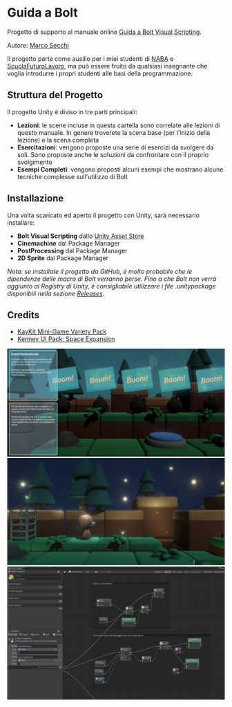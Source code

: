 # Guida a Bolt

Progetto di supporto al manuale online [Guida a Bolt Visual Scripting](https://app.gitbook.com/@thebitcave/s/guida-a-unity-bolt/).

Autore: [Marco Secchi](http://marcosecchi.it)

Il progetto parte come ausilio per i miei studenti di [NABA](http://naba.it) e [ScuolaFuturoLavoro](https://scuolafuturolavoro.it/), ma può essere fruito da qualsiasi insegnante che voglia introdurre i propri studenti alle basi della programmazione.
## Struttura del Progetto

Il progetto Unity è diviso in tre parti principali:
* **Lezioni**: le scene incluse in questa cartella sono correlate alle lezioni di questo manuale. In genere troverete la scena base (per l'inizio della lezione) e la scena completa
* **Esercitazioni**: vengono proposte una serie di esercizi da svolgere da soli. Sono proposte anche le soluzioni da confrontare con il proprio svolgimento
* **Esempi Completi**: vengono proposti alcuni esempi che mostrano alcune tecniche complesse sull'utilizzo di Bolt

## Installazione

Una volta scaricato ed aperto il progetto con Unity, sarà necessario installare:

* **Bolt Visual Scripting** dallo [Unity Asset Store](https://assetstore.unity.com/packages/tools/visual-scripting/bolt-163802)
* **Cinemachine** dal Package Manager
* **PostProcessing** dal Package Manager
* **2D Sprite** dal Package Manager

_Nota: se installate il progetto da GitHub, è molto probabile che le dipendenze delle macro di Bolt verranno perse. Fino a che Bolt non verrà aggiunto al Registry di Unity, è consigliabile utilizzare i file .unitypackage disponibili nella sezione [Releases](https://github.com/thebitcave/gitbook-guida-bolt/releases)._

## Credits

* [KayKit  Mini-Game Variety Pack](https://kaylousberg.itch.io/kay-kit-mini-game-variety-pack)
* [Kenney UI Pack: Space Expansion](https://kenney.nl/assets/ui-pack-space-expansion)

![Screenshot 1](https://github.com/thebitcave/gitbook-guida-bolt/blob/main/Screenshots/screen_01.png)
![Screenshot 2](https://github.com/thebitcave/gitbook-guida-bolt/blob/main/Screenshots/screen_02.png)
![Screenshot 3](https://github.com/thebitcave/gitbook-guida-bolt/blob/main/Screenshots/screen_03.png)
